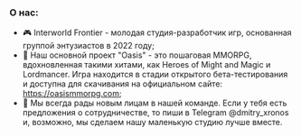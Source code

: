 ### О нас:
- 🎮 Interworld Frontier - молодая студия-разработчик игр, основанная группой энтузиастов в 2022 году;
- 👾 Наш основной проект "Oasis" - это пошаговая MMORPG, вдохновленная такими хитами, как Heroes of Might and Magic и Lordmancer. Игра находится в стадии открытого бета-тестирования и доступна для скачивания на официальном сайте: https://oasismmorpg.com;
- 👋 Мы всегда рады новым лицам в нашей команде. Если у тебя есть предложения о сотрудничестве, то пиши в Telegram @dmitry_xronos и, возможно, мы сделаем нашу маленькую студию лучше вместе.
